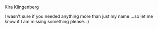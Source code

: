 Kira Klingenberg

I wasn't sure if you needed anything more than just my name....so let me know if I am missing something please. :)
